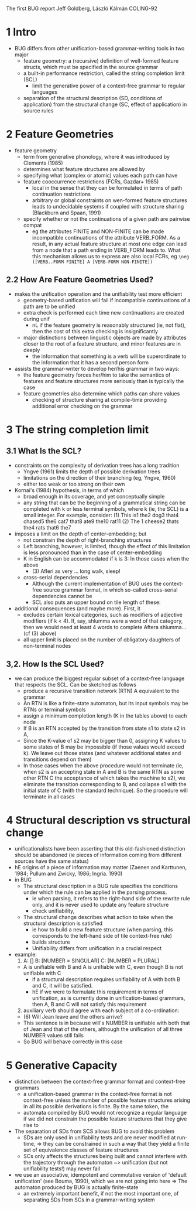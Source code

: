 The first BUG report
Jeff Goldberg, László Kálmán
COLING-92

# 1 Intro

* BUG differs from other unification-based grammar-writing tools in two major
  * feature geometry: a (recursive) definition of well-formed feature structs,
    which must be specified in the source grammar
  * a built-in performance restriction, called the string completion limit (SCL)
    * limit the generative power of a context-free grammar to regular languages
  * separation of the structural description (SD, conditions of application)
    from the structural change (SC, effect of application) in source rules

# 2 Feature Geometries

* feature geometry
  * term from generative phonology, where it was introduced by Clements (1985)
  * determines what feature structures are allowed by
  * specifying what (complex or atomic) values each path can have
  * feature cooccurrence restrictions (FCRs, Gazdar+ 1985)
    * local in the sense that they can be formulated in terms of
      path continuation restrictions
    * arbitrary or global constraints on wen-formed feature structures leads
      to undecidable systems if coupled with structure sharing
      (Blackburn and Spaan, 1991)
  * specify whether or not the continuations of a given path are pairwise compat
    * eg the attributes FINITE and NON-FINITE can be made incompatible
      continuations of the attribute VERB_FORM. As a result, in any actual
      feature structure at most one edge can lead from a node that a path ending
      in VERB_FORM leads to. What this mechanism allows us to express are
      also local FCRs, eg `\neg ([VERB..FORM FINITE] A [VERB-FORM NON-FINITE])`

## 2.2 How Are Feature Geometries Used?

* makes the unification operation and the unifiability test more efficient
  * geometry-based unification will fail
    if incompatible continuations of a path are to be unified
  * extra check is performed each time new continuations are created during unif
    * nL if the feature geometry is reasonably structured (ie, not flat), then
      the cost of this extra checking is insignificantly
  * major distinctions between linguistic objects are made by attributes closer
    to the root of a feature structure, and minor features are in deeply
    * the information that something is a verb will be superordinate to the
      information that it has a second person form
* assists the grammar-writer to develop her/his grammar in two ways:
  * the feature geometry forces her/him to take the semantics of features and
    feature structures more seriously than is typically the case
  * feature geometries also determine which paths can share values
    * checking of structure sharing at compile-time providing additional error
      checking on the grammar

# 3 The string completion limit

## 3.1 What Is the SCL?

* constraints on the complexity of derivation trees has a long tradition
  * Yngve (1961) limits the depth of possible derivation trees
  * limitations on the direction of their branching (eg, Yngve, 1960)
  * either too weak or too strong on their own
* Kornai's (1984) hypothesis, in terms of which
  * broad enough in its coverage, and yet conceptually simple
  * any string that can be the beginning of a grammatical string can be
    completed with k or less terminal symbols, where k (ie, the SCL) is a
    small integer. For example, consider:
    (1) This is1 the2 dog3 that4 chased5 the6 cat7 that8 ate9 the10 rat11
    (2) The 1 cheese2 thats the4 rats that6 the7
* imposes a limit on the depth of center-embedding; but
  * not constrain the depth of right-branching structures
  * Left branching, however, is limited, though the effect of this limitation is
    less pronounced than in the case of center-embedding
  * K in English can be accommodated if k is 3: In those cases when the above
    * (3) Aflerl as very
    ... long walk, sleep!
  * cross-serial dependencies
    * Although the current implementation of BUG uses the context-free source
      grammar format, in which so-called cross-serial dependencies cannot be
    * SCL also puts an upper bound on tile length of these:
* additional consequences (and maybe more). First, it
  * excludes certain lexical categories, such as modifiers of adjective
    modifiers (if k < 4). If, say, shlumma were a word of that category, then we
    would need at least 4 words to complete Aftera shlumma... (cf  (3) above)
  * all upper limit is placed on the number of obligatory daughters of
    non-terminal nodes

## 3,2.  How Is the SCL Used?

* we can produce the biggest regular subset of a context-free language that
  respects the SCL. Can be sketched as follows
  * produce a recursive transition network (RTN) A equivalent to the grammar
  * An RTN is like a finite-state automaton, but its input symbols may be RTNs
    or terminal symbols
  * assign a minimum completion length (K in the tables above) to each node
  * If B is an RTN accepted by the transition from state s1 to state s2 in A,
  * Since the K-value of s2 may be bigger than 0, assigning K values to some
    states of B may be impossible (if those values would exceed k). We leave
    out those states (and whatever additional states and transitions depend on
    them)
  * In those cases when the above procedure would not terminate (ie, when s2
    is an accepting state in A and B is the same RTN as some other RTN C the
    acceptance of which takes the machine to s2), we eliminate the transition
    corresponding to B, and collapse s1 with the initial state of C (with the
    standard technique). So the procedure will terminate in all cases

# 4 Structural description vs structural change

* unificationalists have been asserting that this old-fashioned distinction
  should be abandoned
  (ie pieces of information coming from different sources have the same status)
* hE origins of a piece of information may matter
  (Zaenen and Karttunen, 1984; Pullum and Zwicky, 1986; Ingria. 1990)
* in BUG
  * The structural description in a BUG rule specifies
    the conditions under which the rule can be applied in the parsing process.
    * ie when parsing, it refers to the right-hand side of the rewrite rule
      only, and it is never used to update any feature structure
    * check unifiability,
  * The structural change describes
    what action to take when the structural description is satisfied
    * ie how to build a new feature structure (when parsing, this corresponds to
      the left-hand side of tile context-free rule)
    * builds structure
    * Unifiability differs from unification in a crucial respect
* example:
  1.  A: []
      B: [NUMBER = SINGULAR]
      C: [NUMBER = PLURAL]
  * A is unifiable with B and A is unifiable with C, even though
    B is not unifiable with C
    * if a structural description requires
      unifiability of A with both B and C, it will be satisfied.
    * hE if we were to formulate this requirement in terms of unification,
      as is currently done in unification-based grammars, then
      A, B and C will not satisfy this requirement
  2. auxiliary verb should agree with each subject of a co-ordination:
    * (6) Will Jean leave and the others arrive?  
    * This sentence is in because
      will's NUMBER is unifiable with both that of Jean and that of the others,
      although the unification of all three NUMBER values still fails
    * So BUG will behave correctly in this case

# 5 Generative Capacity

* distinction between the context-free grammar format and context-free grammars
  * a unification-based grammar in the context-free format is not context-free
    unless the number of possible feature structures arising in all its possible
    derivations is finite. By the same token, the
  * automata compiled by BUG would not recognize a regular language if we did
    not constrain the possible feature structures that they give rise to
* The separation of SDs from SCS allows BUG to avoid this problem
  * SDs are only used in unifiability tests and are never modified at run-time,
  => they can be constrained in such a way that they yield a finite set of
    equivalence classes of feature structures
  * SCs only affects the structures being built and
    cannot interfere with the trajectory through the automaton
    ~> unification (but not unifiability tests!) may never fail
* we use an associative, idempotent and commutative version of 'default
  unification' (see Bouma, 1990), which we are not going into here
  => The automaton produced by BUG is actually finite-state
  * an extremely important benefit, if not the most important one, of
    separating SDs from SCs in a grammar-writing system
